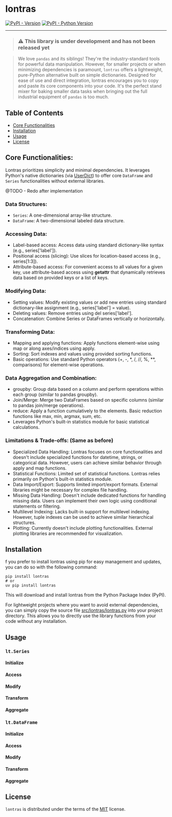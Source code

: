 # lontras

[![PyPI - Version](https://img.shields.io/pypi/v/lontras.svg)](https://pypi.org/project/lontras)
[![PyPI - Python Version](https://img.shields.io/pypi/pyversions/lontras.svg)](https://pypi.org/project/lontras)

---

> ### ⚠️ This library is under development and has not been released yet

> We love `pandas` and its siblings! They're the industry-standard tools for powerful data
> manipulation. However, for smaller projects or when minimizing dependencies is paramount,
> `lontras` offers a lightweight, pure-Python alternative built on simple dictionaries. Designed
> for ease of use and direct integration, lontras encourages you to copy and paste its core
> components into your code. It's the perfect stand mixer for baking smaller data tasks when
> bringing out the full industrial equipment of `pandas` is too much.

## Table of Contents

- [Core Functionalities](#core-functionalities)
- [Installation](#installation)
- [Usage](#usage)
- [License](#license)

## Core Functionalities:

Lontras prioritizes simplicity and minimal dependencies. It leverages Python's native dictionaries
(via [UserDict](https://docs.python.org/3/library/collections.html#collections.UserDict)) to offer
core `DataFrame` and `Series` functionalities without external libraries.

@TODO - Redo after implementation

### Data Structures:

- `Series`: A one-dimensional array-like structure.
- `DataFrame`: A two-dimensional labeled data structure.

### Accessing Data:

- Label-based access: Access data using standard dictionary-like syntax (e.g., series['label']).
- Positional access (slicing): Use slices for location-based access (e.g., series[1:3]).
- Attribute-based access: For convenient access to all values for a given key, use attribute-based access using **getattr** that dynamically retrieves data based on provided keys or a list of keys.

### Modifying Data:

- Setting values: Modify existing values or add new entries using standard dictionary-like assignment (e.g., series['label'] = value).
- Deleting values: Remove entries using del series['label'].
- Concatenation: Combine Series or DataFrames vertically or horizontally.

### Transforming Data:

- Mapping and applying functions: Apply functions element-wise using map or along axes/indices using apply.
- Sorting: Sort indexes and values using provided sorting functions.
- Basic operations: Use standard Python operators (+, -, \*, /, //, %, \*\*, comparisons) for element-wise operations.

### Data Aggregation and Combination:

- groupby: Group data based on a column and perform operations within each group (similar to pandas groupby).
- Join/Merge: Merge two DataFrames based on specific columns (similar to pandas join/merge operations).
- reduce: Apply a function cumulatively to the elements. Basic reduction functions like max, min, argmax, sum, etc.
- Leverages Python's built-in statistics module for basic statistical calculations.

### Limitations & Trade-offs: (Same as before)

- Specialized Data Handling: Lontras focuses on core functionalities and doesn't include specialized functions for datetime, strings, or categorical data. However, users can achieve similar behavior through apply and map functions.
- Statistical Functions: Limited set of statistical functions. Lontras relies primarily on Python's built-in statistics module.
- Data Import/Export: Supports limited import/export formats. External libraries might be necessary for complex file handling.
- Missing Data Handling: Doesn't include dedicated functions for handling missing data. Users can implement their own logic using conditional statements or filtering.
- Multilevel Indexing: Lacks built-in support for multilevel indexing. However, tuple indexes can be used to achieve similar hierarchical structures.
- Plotting: Currently doesn't include plotting functionalities. External plotting libraries are recommended for visualization.

## Installation

f you prefer to install lontras using pip for easy management and updates, you can do so with the
following command:

```console
pip install lontras
# or
uv pip install lontras
```

This will download and install lontras from the Python Package Index (PyPI).

For lightweight projects where you want to avoid external dependencies, you can simply copy the
source file [src/lontras/lontras.py](src/lontras/lontras.py) into your project directory. This
allows you to directly use the library functions from your code without any installation.

## Usage

### `lt.Series`

#### Initialize

#### Access

#### Modify

#### Transform

#### Aggregate

### `lt.DataFrame`

#### Initialize

#### Access

#### Modify

#### Transform

#### Aggregate

## License

`lontras` is distributed under the terms of the [MIT](https://spdx.org/licenses/MIT.html) license.
